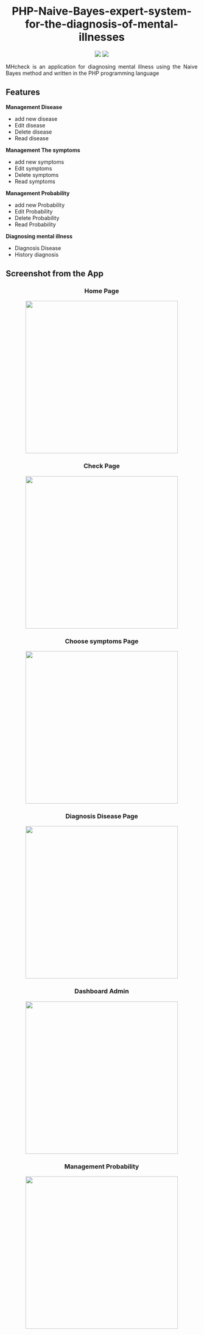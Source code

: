<h1 align="center">PHP-Naive-Bayes-expert-system-for-the-diagnosis-of-mental-illnesses</h1>
<p align="center">
<img src="https://img.shields.io/badge/bootstrap-4.0-purple">
<img src="https://img.shields.io/badge/CodeIgniter-3.1.11-purple">
</p>

<p align='justify'>MHcheck is an application for diagnosing mental illness using the Naive Bayes method and written in the PHP programming language </p> 

## Features
<b> Management Disease </b>
 - add new disease 
 - Edit disease
 - Delete disease
 - Read disease

 <b> Management The symptoms </b>
 - add new symptoms 
 - Edit symptoms
 - Delete symptoms
 - Read symptoms

  <b> Management Probability </b>
 - add new Probability 
 - Edit Probability
 - Delete Probability
 - Read Probability

  <b> Diagnosing mental illness </b>
 - Diagnosis Disease
 - History diagnosis 
<!-- 
 ## Build with Codeigneiter & PHP  -->
 
 ## Screenshot from the App
 <div align='center'>
  <h3>Home Page</h3>
  <span>
      <image width="400" src="screenshot/Home.png" />
  </span>
<h3>Check Page</h3>
<span>
    <image width="400" src="screenshot/Cek.png" />
</span>
<h3>Choose symptoms Page</h3>
<span>
    <image width="400" src="screenshot/PilihGejala.png" />
</span>
<h3>Diagnosis Disease Page</h3>
<span>
    <image width="400" src="screenshot/Hasil.png" />
</span>
<h3>Dashboard Admin</h3>
<span>
    <image width="400" src="screenshot/Admin Dashboard.png" />
</span>
<h3>Management Probability</h3>
<span>
    <image width="400" src="screenshot/Probabilitas.png" />
</span>
</div>



 


